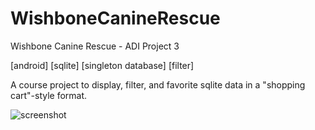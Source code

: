 # WishboneCanineRescue
Wishbone Canine Rescue - ADI Project 3

[android] [sqlite] [singleton database] [filter] 

A course project to display, filter, and favorite sqlite data in a "shopping cart"-style format.

![screenshot](/screenshot1.png?raw=true "app entry screen")
